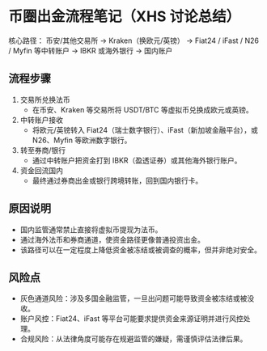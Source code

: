 # 币圈出金流程笔记（XHS 讨论总结）

核心路径：
币安/其他交易所 → Kraken（换欧元/英镑） → Fiat24 / iFast / N26 / Myfin 等中转账户 → IBKR 或海外银行 → 国内账户

## 流程步骤

1. 交易所兑换法币
   - 在币安、Kraken 等交易所将 USDT/BTC 等虚拟币兑换成欧元或英镑。
2. 中转账户接收
   - 将欧元/英镑转入 Fiat24（瑞士数字银行）、iFast（新加坡金融平台），或 N26、Myfin 等欧洲数字银行。
3. 转至券商/银行
   - 通过中转账户把资金打到 IBKR（盈透证券）或其他海外银行账户。
4. 资金回流国内
   - 最终通过券商出金或银行跨境转账，回到国内银行卡。

## 原因说明

- 国内监管通常禁止直接将虚拟币提现为法币。
- 通过海外法币和券商通道，使资金路径更像普通投资出金。
- 该路径可以在一定程度上降低资金被冻结或被调查的概率，但并非绝对安全。

## 风险点

- 灰色通道风险：涉及多国金融监管，一旦出问题可能导致资金被冻结或被没收。
- 账户风控：Fiat24、iFast 等平台可能要求提供资金来源证明并进行风控处理。
- 合规风险：从法律角度可能存在规避监管的嫌疑，需谨慎评估法律后果。

